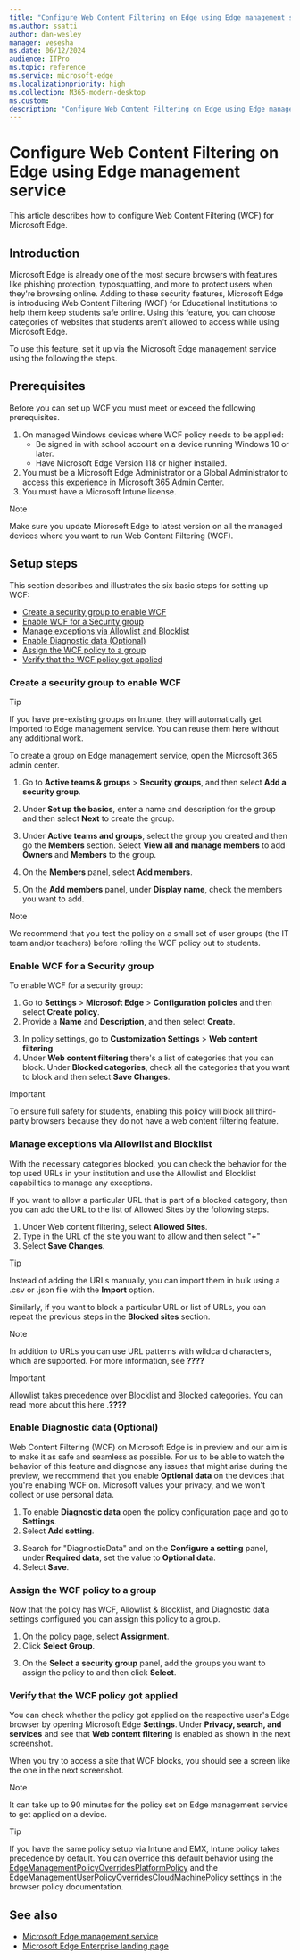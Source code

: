 ```yaml
---
title: "Configure Web Content Filtering on Edge using Edge management service "
ms.author: ssatti
author: dan-wesley
manager: vesesha
ms.date: 06/12/2024
audience: ITPro
ms.topic: reference
ms.service: microsoft-edge
ms.localizationpriority: high
ms.collection: M365-modern-desktop
ms.custom:
description: "Configure Web Content Filtering on Edge using Edge management service "
---
```


# Configure Web Content Filtering on Edge using Edge management service

This article describes how to configure Web Content Filtering (WCF) for Microsoft Edge.

## Introduction

Microsoft Edge is already one of the most secure browsers with features like phishing protection, typosquatting, and more to protect users when they're browsing online. Adding to these security features, Microsoft Edge is introducing Web Content Filtering (WCF) for Educational Institutions to help them keep students safe online. Using this feature, you can choose categories of websites that students aren't allowed to access while using Microsoft Edge.

To use this feature, set it up via the Microsoft Edge management service using the following the steps.

## Prerequisites

Before you can set up WCF you must meet or exceed the following prerequisites.

1. On managed Windows devices where WCF policy needs to be applied:  
   - Be signed in with school account on a device running Windows 10 or later.
   - Have Microsoft Edge Version 118 or higher installed.
2. You must be a Microsoft Edge Administrator or a Global Administrator to access this experience in Microsoft 365 Admin Center.
3. You must have a Microsoft Intune license.

> [!NOTE]
> Make sure you update Microsoft Edge to latest version on all the managed devices where you want to run Web Content Filtering (WCF).

## Setup steps

This section describes and illustrates the six basic steps for setting up WCF:

- [Create a security group to enable WCF](#create-a-security-group-to-enable-wcf)
- [Enable WCF for a Security group](#enable-wcf-for-a-security-group)
- [Manage exceptions via Allowlist and Blocklist](#manage-exceptions-via-allowlist-and-blocklist)
- [Enable Diagnostic data (Optional)](#enable-diagnostic-data-optional)
- [Assign the WCF policy to a group](#assign-the-wcf-policy-to-a-group)
- [Verify that the WCF policy got applied](#verify-that-the-wcf-policy-got-applied)

### Create a security group to enable WCF

> [!TIP]
> If you have pre-existing groups on Intune, they will automatically get imported to Edge management service. You can reuse them here without any additional work.

To create a group on Edge management service, open the Microsoft 365 admin center.

1. Go to **Active teams & groups** > **Security groups**, and then select **Add a security group**.


<!----screen 1 Active teams & groups 
![Add a security group under Active teams & groups.](media/microsoft-edge-web-content-filtering/edge-wcf1-teams-and-groups.png)
-->

2. Under **Set up the basics**, enter a name and description for the group and then select **Next** to create the group.


<!----screen 2 Setup the basics 
![Provide name and description in Setup the basics.](media/microsoft-edge-web-content-filtering/edge-wcf2-basics-name-description.png)
-->

3. Under **Active teams and groups**, select the  group you created and then go the **Members** section. Select **View all and manage members** to add **Owners** and **Members** to the group.


<!----screen 3 Active teams and groups 
![Under Active teams & groups select the group you created.](media/microsoft-edge-web-content-filtering/edge-wcf3-view-manage-members.png)
-->

4. On the **Members** panel, select **Add members**. 


<!----screen 4 Members 
![Select Add members on Members panel.](media/microsoft-edge-web-content-filtering/edge-wcf4-add-members.png)
-->

5. On the **Add members** panel, under **Display name**, check the members you want to add.


<!----screen 5 Add Members list 
![Pick members on the Add members list.](media/microsoft-edge-web-content-filtering/edge-wcf5-pick-members.png)
-->

> [!NOTE]
> We recommend that you test the policy on a small set of user groups (the IT team and/or teachers) before rolling the WCF policy out to students.

### Enable WCF for a Security group

To enable WCF for a security group:

1. Go to **Settings** > **Microsoft Edge** > **Configuration policies** and then select **Create policy**.
2. Provide a **Name** and **Description**, and then select **Create**.


<!----screen 6 create a config policy  
![Add name and description for configuration policy.](media/microsoft-edge-web-content-filtering/edge-wcf6-create-cfg-policy.png)
-->

3. In policy settings, go to **Customization Settings** > **Web content filtering**.
4. Under **Web content filtering** there's a list of categories that you can block. Under **Blocked categories**, check all the categories that you want to block and then select **Save Changes**.


<!----screen 7 create a customization settings  
![Pick blocked categories for Web content filtering.](media/microsoft-edge-web-content-filtering/edge-wcf7-filter-blocked-categories.png)
-->

> [!IMPORTANT]
> To ensure full safety for students, enabling this policy will block all third-party browsers because they do not have a web content filtering feature.

### Manage exceptions via Allowlist and Blocklist

With the necessary categories blocked, you can check the behavior for the top used URLs in your institution and use the Allowlist and Blocklist capabilities to manage any exceptions.

If you want to allow a particular URL that is part of a blocked category, then you can add the URL to the list of Allowed Sites by the following steps.

1. Under Web content filtering, select **Allowed Sites**.
2. Type in the URL of the site you want to allow and then select "**+**"
3. Select **Save Changes**.


<!----screen 8 filtering allowed sites  
![Enter URL for allowed sites in Web content filtering.](media/microsoft-edge-web-content-filtering/edge-wcf8-allowed-urls.png)
-->

> [!TIP]
> Instead of adding the URLs manually, you can import them in bulk using a .csv or .json file with the **Import** option.

Similarly, if you want to block a particular URL or list of URLs, you can repeat the previous steps in the **Blocked sites** section.


<!----screen 9 filtering blocked sites  
![Enter URL for blocked sites in Web content filtering.](media/microsoft-edge-web-content-filtering/edge-wcf9-blocked-urls.png)
-->

> [!NOTE]
> In addition to URLs you can use URL patterns with wildcard characters, which are supported. For more information, see **????**

> [!IMPORTANT]
> Allowlist takes precedence over Blocklist and Blocked categories. You can read more about this here .**????**

### Enable Diagnostic data (Optional)

Web Content Filtering (WCF) on Microsoft Edge is in preview and our aim is to make it as safe and seamless as possible. For us to be able to watch the behavior of this feature and diagnose any issues that might arise during the preview, we recommend that you enable **Optional data** on the devices that you're enabling WCF on. Microsoft values your privacy, and we won't collect or use personal data.

1. To enable **Diagnostic data** open the policy configuration page and go to **Settings**.
2. Select **Add setting**.


<!----screen 10 policy/settings/search  
![Open policy configuration page to add a setting.](media/microsoft-edge-web-content-filtering/edge-wcf10-policy-add-setting.png)
-->

3. Search for "DiagnosticData" and on the **Configure a setting** panel, under **Required data**, set the value to **Optional data**.
4. Select **Save**.


<!----screen 11 optional data  
![Search for DiagnosticData and configure Optional data as Required.](media/microsoft-edge-web-content-filtering/edge-wcf11-required-optional-data.png)
-->

### Assign the WCF policy to a group

Now that the policy has WCF, Allowlist & Blocklist, and Diagnostic data settings configured you can assign this policy to a group.

1. On the policy page, select **Assignment**.
2. Click **Select Group**.


<!----screen 12 assignment  
![Pick Assignment on policy page to select a group.](media/microsoft-edge-web-content-filtering/edge-wcf12-assignment-select-group.png)
-->

3. On the **Select a security group** panel, add the groups you want to assign the policy to and then click **Select**.


<!----screen 13 select group  
![Enter group name for groups to add.](media/microsoft-edge-web-content-filtering/edge-wcf13-security-add-group-name.png)
-->

### Verify that the WCF policy got applied

You can check whether the policy got applied on the respective user's Edge browser by opening Microsoft Edge **Settings**. Under **Privacy, search, and services** and see that **Web content filtering** is enabled as shown in the next screenshot.


<!----screen 14 settings/web content filtering  
![Check Web content filtering in Edge Settings.](media/microsoft-edge-web-content-filtering/edge-wcf14-edge-settings-verify-wcf.png)
-->

When you try to access a site that WCF blocks, you should see a screen like the one in the next screenshot.


<!----screen 15 error response  
![Prompt to get permission to access blocked site.](media/microsoft-edge-web-content-filtering/edge-wcf15-site-perm-prompt.png)
-->

> [!NOTE]
> It can take up to 90 minutes for the policy set on Edge management service to get applied on a device.

> [!TIP]
> If you have the same policy setup via Intune and EMX, Intune policy takes precedence by default. You can override this default behavior using the [EdgeManagementPolicyOverridesPlatformPolicy](/deployedge/microsoft-edge-policies#edgemanagementpolicyoverridesplatformpolicy) and the  [EdgeManagementUserPolicyOverridesCloudMachinePolicy](/deployedge/microsoft-edge-policies#edgemanagementuserpolicyoverridescloudmachinepolicy) settings in the browser policy documentation.

## See also

- [Microsoft Edge management service](/deployedge/microsoft-edge-management-service)
- [Microsoft Edge Enterprise landing page](https://aka.ms/EdgeEnterprise)